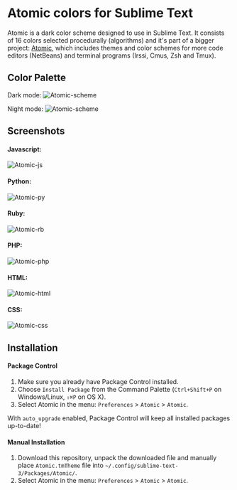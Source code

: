 # Atomic colors for Sublime Text
Atomic is a dark color scheme designed to use in Sublime Text. It consists of 16 colors selected procedurally (algorithms) and it's part of a bigger project: [Atomic](https://github.com/gerardbm/Atomic), which includes themes and color schemes for more code editors (NetBeans) and terminal programs (Irssi, Cmus, Zsh and Tmux).

## Color Palette

Dark mode:
![Atomic-scheme](https://raw.githubusercontent.com/gerardbm/Sublime-Atomic-Scheme/master/img/main-colors-dark.png)

Night mode:
![Atomic-scheme](https://raw.githubusercontent.com/gerardbm/Sublime-Atomic-Scheme/master/img/main-colors-night.png)

## Screenshots
#### Javascript:

![Atomic-js](https://raw.githubusercontent.com/gerardbm/Sublime-Atomic-Scheme/master/screenshots/sublime-atomic-js.png)

#### Python:

![Atomic-py](https://raw.githubusercontent.com/gerardbm/Sublime-Atomic-Scheme/master/screenshots/sublime-atomic-py.png)

#### Ruby:

![Atomic-rb](https://raw.githubusercontent.com/gerardbm/Sublime-Atomic-Scheme/master/screenshots/sublime-atomic-rb.png)

#### PHP:

![Atomic-php](https://raw.githubusercontent.com/gerardbm/Sublime-Atomic-Scheme/master/screenshots/sublime-atomic-php.png)

#### HTML:

![Atomic-html](https://raw.githubusercontent.com/gerardbm/Sublime-Atomic-Scheme/master/screenshots/sublime-atomic-html.png)

#### CSS:

![Atomic-css](https://raw.githubusercontent.com/gerardbm/Sublime-Atomic-Scheme/master/screenshots/sublime-atomic-css.png)

## Installation
#### Package Control

1. Make sure you already have Package Control installed.
2. Choose `Install Package` from the Command Palette (`Ctrl+Shift+P` on Windows/Linux, `⇧⌘P` on OS X).
3. Select Atomic in the menu: `Preferences` > `Atomic` > `Atomic`.

With `auto_upgrade` enabled, Package Control will keep all installed packages up-to-date!

#### Manual Installation

1. Download this repository, unpack the downloaded file and manually place `Atomic.tmTheme` file into `~/.config/sublime-text-3/Packages/Atomic/`.
2. Select Atomic in the menu: `Preferences` > `Atomic` > `Atomic`.
